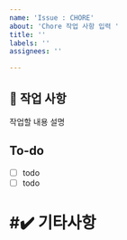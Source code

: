 ```yaml
---
name: 'Issue : CHORE'
about: 'Chore 작업 사항 입력 '
title: ''
labels: ''
assignees: ''

---
```


## 📑 작업 사항 
작업할 내용 설명 

## To-do
- [ ] todo
- [ ] todo

# #✔️ 기타사항
